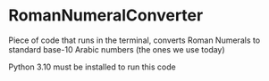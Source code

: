 # RomanNumeralConverter
Piece of code that runs in the terminal, converts Roman Numerals to standard base-10 Arabic numbers (the ones we use today) 

Python 3.10 must be installed to run this code
